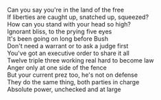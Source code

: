 Can you say you're in the land of the free  
If liberties are caught up, snatched up, squeezed?  
How can you stand with your head so high?  
Ignorant bliss, to the prying five eyes  
It's been going on long before Bush  
Don't need a warrant or to ask a judge first  
You've got an executive order to share it all  
Twelve triple three working real hard to become law  
Anger only at one side of the fence  
But your current prez too, he's not on defense  
They do the same thing, both parties in charge  
Absolute power, unchecked and at large  
